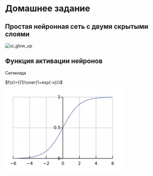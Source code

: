 # Домашнее задание
## Простая нейронная сеть с двумя скрытыми слоями

![ui_glow_up](./doc/video_.pic)

## Функция активации нейронов 

Сигмоида 

$f(x)={{1}\over{1+exp(-x)}}$

![ui_glow_up](./doc/sigmoid.JPG)
